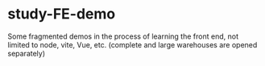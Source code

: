 # study-FE-demo
Some fragmented demos in the process of learning the front end, not limited to node, vite, Vue, etc. (complete and large warehouses are opened separately)
